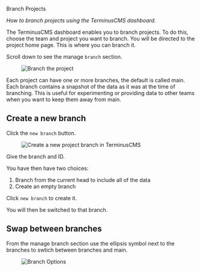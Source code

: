 Branch Projects

*How to branch projects using the TerminusCMS dashboard.*

The TerminusCMS dashboard enables you to branch projects. To do this, choose the team and project you want to branch. You will be directed to the project home page. This is where you can branch it.

Scroll down to see the manage `branch` section.

<figure><img src="https://assets.terminusdb.com/docs/branch-project.png" alt="Branch the project"><figcaption></figcaption></figure>

Each project can have one or more branches, the default is called main. Each branch contains a snapshot of the data as it was at the time of branching. This is useful for experimenting or providing data to other teams when you want to keep them away from main.

## Create a new branch 

Click the `new branch` button.

<figure><img src="https://assets.terminusdb.com/docs/branch-new.png" alt="Create a new project branch in TerminusCMS"><figcaption></figcaption></figure>

Give the branch and ID.

You have then have two choices:

1. Branch from the current head to include all of the data
2. Create an empty branch

Click `new branch` to create it.

You will then be switched to that branch.

## Swap between branches

From the manage branch section use the ellipsis symbol next to the branches to swtich between branches and main.

<figure><img src="https://assets.terminusdb.com/docs/branch-options.png" alt="Branch Options"><figcaption></figcaption></figure>
